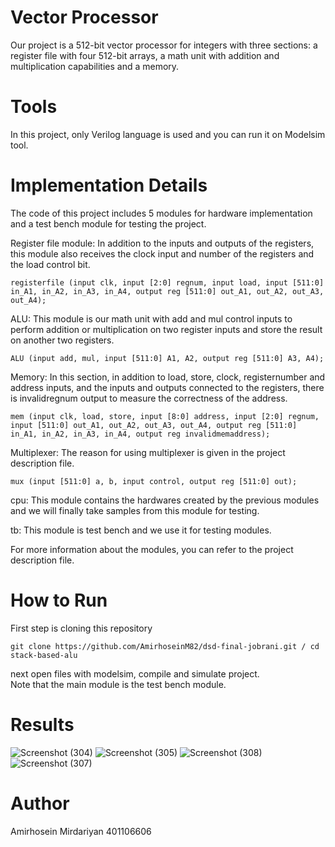 # Vector Processor
Our project is a 512-bit vector processor for integers with three sections: a register file with four 512-bit arrays, a math unit with addition and multiplication capabilities and a memory.
# Tools
In this project, only Verilog language is used and you can run it on Modelsim tool.
# Implementation Details
The code of this project includes 5 modules for hardware implementation and a test bench module for testing the project.

Register file module: In addition to the inputs and outputs of the registers, this module also receives the clock input and number of the registers and the load control bit.
```
registerfile (input clk, input [2:0] regnum, input load, input [511:0] in_A1, in_A2, in_A3, in_A4, output reg [511:0] out_A1, out_A2, out_A3, out_A4);
```
ALU: This module is our math unit with add and mul control inputs to perform addition or multiplication on two register inputs and store the result on another two registers.
```
ALU (input add, mul, input [511:0] A1, A2, output reg [511:0] A3, A4);
```
Memory: In this section, in addition to load, store, clock, registernumber and address inputs, and the inputs and outputs connected to the registers, there is invalidregnum output to measure the correctness of the address.
```
mem (input clk, load, store, input [8:0] address, input [2:0] regnum, input [511:0] out_A1, out_A2, out_A3, out_A4, output reg [511:0] in_A1, in_A2, in_A3, in_A4, output reg invalidmemaddress);
```
Multiplexer: The reason for using multiplexer is given in the project description file.
```
mux (input [511:0] a, b, input control, output reg [511:0] out);
```
cpu: This module contains the hardwares created by the previous modules and we will finally take samples from this module for testing.<br />

tb: This module is test bench and we use it for testing modules.

For more information about the modules, you can refer to the project description file.

# How to Run
First step is cloning this repository
```
git clone https://github.com/AmirhoseinM82/dsd-final-jobrani.git / cd stack-based-alu
```
next open files with modelsim, compile and simulate project.<br />
Note that the main module is the test bench module.

# Results

 ![Screenshot (304)](https://github.com/AmirhoseinM82/dsd-final-jobrani/assets/119614563/dc184dc5-810c-48c0-916e-08839fecded0)
 ![Screenshot (305)](https://github.com/AmirhoseinM82/dsd-final-jobrani/assets/119614563/c4a02578-5518-43db-876a-c7127161c7db)
 ![Screenshot (308)](https://github.com/AmirhoseinM82/dsd-final-jobrani/assets/119614563/9a305827-056b-4a82-bcbf-3db2611222cd)
 ![Screenshot (307)](https://github.com/AmirhoseinM82/dsd-final-jobrani/assets/119614563/f65e2f41-e42e-487e-9b41-e50f202bcfee)

# Author
Amirhosein Mirdariyan 401106606




 
 
